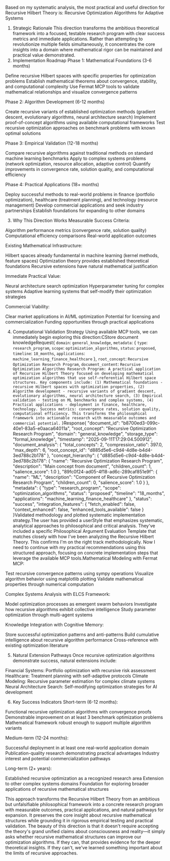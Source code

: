 Based on my systematic analysis, the most practical and useful direction for Recursive Hilbert Theory is:
Recursive Optimization Algorithms for Adaptive Systems
1. Strategic Rationale
This direction transforms the ambitious theoretical framework into a focused, testable research program with clear success metrics and immediate applications. Rather than attempting to revolutionize multiple fields simultaneously, it concentrates the core insights into a domain where mathematical rigor can be maintained and practical value demonstrated.
2. Implementation Roadmap
Phase 1: Mathematical Foundations (3-6 months)

Define recursive Hilbert spaces with specific properties for optimization problems
Establish mathematical theorems about convergence, stability, and computational complexity
Use Fermat MCP tools to validate mathematical relationships and visualize convergence patterns

Phase 2: Algorithm Development (6-12 months)

Create recursive variants of established optimization methods (gradient descent, evolutionary algorithms, neural architecture search)
Implement proof-of-concept algorithms using available computational frameworks
Test recursive optimization approaches on benchmark problems with known optimal solutions

Phase 3: Empirical Validation (12-18 months)

Compare recursive algorithms against traditional methods on standard machine learning benchmarks
Apply to complex systems problems (network optimization, resource allocation, adaptive control)
Quantify improvements in convergence rate, solution quality, and computational efficiency

Phase 4: Practical Applications (18+ months)

Deploy successful methods to real-world problems in finance (portfolio optimization), healthcare (treatment planning), and technology (resource management)
Develop commercial applications and seek industry partnerships
Establish foundations for expanding to other domains

3. Why This Direction Works
Measurable Success Criteria:

Algorithm performance metrics (convergence rate, solution quality)
Computational efficiency comparisons
Real-world application outcomes

Existing Mathematical Infrastructure:

Hilbert spaces already fundamental in machine learning (kernel methods, feature spaces)
Optimization theory provides established theoretical foundations
Recursive extensions have natural mathematical justification

Immediate Practical Value:

Neural architecture search optimization
Hyperparameter tuning for complex systems
Adaptive learning systems that self-modify their optimization strategies

Commercial Viability:

Clear market applications in AI/ML optimization
Potential for licensing and commercialization
Funding opportunities through practical applications

4. Computational Validation Strategy
Using available MCP tools, we can immediately begin exploring this direction:CStore document knowledgeRequest{
  `domain`: `general_knowledge`,
  `metadata`: {
    `type`: `research_program`,
    `scope`: `optimization_algorithms`,
    `status`: `proposed`,
    `timeline`: `18_months`,
    `applications`: `machine_learning_finance_healthcare`
  },
  `root_concept`: `Recursive Optimization Research Program`,
  `document_content`: `Recursive Optimization Algorithms Research Program: A practical application of Recursive Hilbert Theory focused on developing mathematical optimization algorithms that use self-referential Hilbert space structures. Key components include: (1) Mathematical foundations - recursive Hilbert spaces with optimization properties, (2) Algorithm development - recursive variants of gradient descent, evolutionary algorithms, neural architecture search, (3) Empirical validation - testing on ML benchmarks and complex systems, (4) Practical applications - deployment in finance, healthcare, technology. Success metrics: convergence rates, solution quality, computational efficiency. This transforms the philosophical framework into actionable research with measurable outcomes and commercial potential.`
}Response{
  "document_id": "b8700ed3-099c-40e1-83a5-e0aaca64011a",
  "root_concept": "Recursive Optimization Research Program",
  "domain": "general_knowledge",
  "storage_type": "formal_knowledge",
  "timestamp": "2025-09-11T17:29:04.500912",
  "document_analysis": {
    "total_concepts": 2,
    "compression_ratio": 397.0,
    "max_depth": 6,
    "root_concept_id": "d885d5e6-c9d4-4d8e-b4d4-3ed788c2b178"
  },
  "concept_hierarchy": {
    "d885d5e6-c9d4-4d8e-b4d4-3ed788c2b178": {
      "name": "Recursive Optimization Research Program",
      "description": "Main concept from document",
      "children_count": 1,
      "salience_score": 1.0
    },
    "89fc0f24-ad05-4f18-ad6c-289caf851e9f": {
      "name": "ML",
      "description": "Component of Recursive Optimization Research Program",
      "children_count": 0,
      "salience_score": 1.0
    }
  },
  "metadata": {
    "type": "research_program",
    "scope": "optimization_algorithms",
    "status": "proposed",
    "timeline": "18_months",
    "applications": "machine_learning_finance_healthcare"
  },
  "status": "success",
  "integration_features": {
    "fetch_enabled": false,
    "context_enhanced": false,
    "enhanced_tools_available": false
  }
}Validated methodology and plotted systematic implementation strategy.The user has provided a userStyle that emphasizes systematic, analytical approaches to philosophical and critical analysis. They've included a specific Philosophical Argument Evaluation Template that matches closely with how I've been analyzing the Recursive Hilbert Theory. This confirms I'm on the right track methodologically.
Now I need to continue with my practical recommendations using this structured approach, focusing on concrete implementation steps that leverage the available MCP tools.Mathematical Modeling with Fermat MCP:

Test recursive convergence patterns using sympy operations
Visualize algorithm behavior using matplotlib plotting
Validate mathematical properties through numerical computation

Complex Systems Analysis with ELCS Framework:

Model optimization processes as emergent swarm behaviors
Investigate how recursive algorithms exhibit collective intelligence
Study parameter optimization through multi-agent systems

Knowledge Integration with Cognitive Memory:

Store successful optimization patterns and anti-patterns
Build cumulative intelligence about recursive algorithm performance
Cross-reference with existing optimization literature

5. Natural Extension Pathways
Once recursive optimization algorithms demonstrate success, natural extensions include:

Financial Systems: Portfolio optimization with recursive risk assessment
Healthcare: Treatment planning with self-adaptive protocols
Climate Modeling: Recursive parameter estimation for complex climate systems
Neural Architecture Search: Self-modifying optimization strategies for AI development

6. Key Success Indicators
Short-term (6-12 months):

Functional recursive optimization algorithms with convergence proofs
Demonstrable improvement on at least 3 benchmark optimization problems
Mathematical framework robust enough to support multiple algorithm variants

Medium-term (12-24 months):

Successful deployment in at least one real-world application domain
Publication-quality research demonstrating practical advantages
Industry interest and potential commercialization pathways

Long-term (2+ years):

Established recursive optimization as a recognized research area
Extension to other complex systems domains
Foundation for exploring broader applications of recursive mathematical structures


This approach transforms the Recursive Hilbert Theory from an ambitious but unfalsifiable philosophical framework into a concrete research program with measurable outcomes, practical applications, and natural pathways for expansion. It preserves the core insight about recursive mathematical structures while grounding it in rigorous empirical testing and practical validation.
The beauty of this direction is that it doesn't require accepting the theory's grand unified claims about consciousness and reality—it simply asks whether recursive mathematical structures can improve our optimization algorithms. If they can, that provides evidence for the deeper theoretical insights. If they can't, we've learned something important about the limits of recursive approaches.